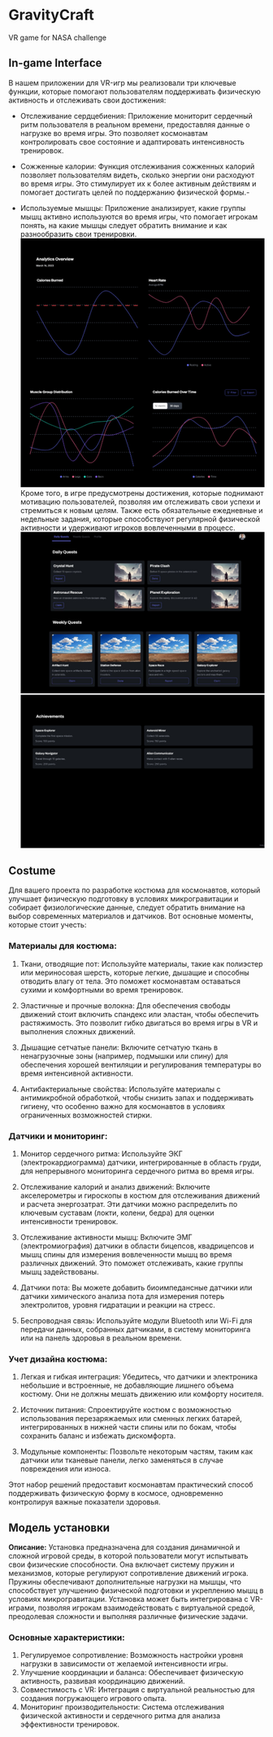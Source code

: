 # GravityCraft
VR game for NASA challenge

## In-game Interface
В нашем приложении для VR-игр мы реализовали три ключевые функции, которые помогают пользователям поддерживать физическую активность и отслеживать свои достижения:

- Отслеживание сердцебиения: Приложение мониторит сердечный ритм пользователя в реальном времени, предоставляя данные о нагрузке во время игры. Это позволяет космонавтам контролировать свое состояние и адаптировать интенсивность тренировок.

- Сожженные калории: Функция отслеживания сожженных калорий позволяет пользователям видеть, сколько энергии они расходуют во время игры. Это стимулирует их к более активным действиям и помогает достигать целей по поддержанию физической формы.- 

- Используемые мышцы: Приложение анализирует, какие группы мышц активно используются во время игры, что помогает игрокам понять, на какие мышцы следует обратить внимание и как разнообразить свои тренировки.
![alt text](https://github.com/chillit/GravityCraft/blob/main/61b486c4-ed1f-4eb2-b87b-8e30b151455f.png)
Кроме того, в игре предусмотрены достижения, которые поднимают мотивацию пользователей, позволяя им отслеживать свои успехи и стремиться к новым целям. Также есть обязательные ежедневные и недельные задания, которые способствуют регулярной физической активности и удерживают игроков вовлеченными в процесс.
![alt text](https://github.com/chillit/GravityCraft/blob/main/8cb00986-1354-4379-9a68-9c9d6d53bcdc.jpg)
![alt text](https://github.com/chillit/GravityCraft/blob/main/b6b54bc3-b1c1-47dd-9122-38ac84375961.png)
## Costume
Для вашего проекта по разработке костюма для космонавтов, который улучшает физическую подготовку в условиях микрогравитации и собирает физиологические данные, следует обратить внимание на выбор современных материалов и датчиков. Вот основные моменты, которые стоит учесть:

### Материалы для костюма:
1. Ткани, отводящие пот: Используйте материалы, такие как полиэстер или мериносовая шерсть, которые легкие, дышащие и способны отводить влагу от тела. Это поможет космонавтам оставаться сухими и комфортными во время тренировок.

2. Эластичные и прочные волокна: Для обеспечения свободы движений стоит включить спандекс или эластан, чтобы обеспечить растяжимость. Это позволит гибко двигаться во время игры в VR и выполнения сложных движений.

3. Дышащие сетчатые панели: Включите сетчатую ткань в ненагрузочные зоны (например, подмышки или спину) для обеспечения хорошей вентиляции и регулирования температуры во время интенсивной активности.

4. Антибактериальные свойства: Используйте материалы с антимикробной обработкой, чтобы снизить запах и поддерживать гигиену, что особенно важно для космонавтов в условиях ограниченных возможностей стирки.

### Датчики и мониторинг:
1. Монитор сердечного ритма: Используйте ЭКГ (электрокардиограмма) датчики, интегрированные в область груди, для непрерывного мониторинга сердечного ритма во время игры.

2. Отслеживание калорий и анализ движений: Включите акселерометры и гироскопы в костюм для отслеживания движений и расчета энергозатрат. Эти датчики можно распределить по ключевым суставам (локти, колени, бедра) для оценки интенсивности тренировок.

3. Отслеживание активности мышц: Включите ЭМГ (электромиография) датчики в области бицепсов, квадрицепсов и мышц спины для измерения вовлеченности мышц во время различных движений. Это поможет отслеживать, какие группы мышц задействованы.

4. Датчики пота: Вы можете добавить биоимпедансные датчики или датчики химического анализа пота для измерения потерь электролитов, уровня гидратации и реакции на стресс.

5. Беспроводная связь: Используйте модули Bluetooth или Wi-Fi для передачи данных, собранных датчиками, в систему мониторинга или на панель здоровья в реальном времени.

### Учет дизайна костюма:
1. Легкая и гибкая интеграция: Убедитесь, что датчики и электроника небольшие и встроенные, не добавляющие лишнего объема костюму. Они не должны мешать движению или комфорту носителя.

2. Источник питания: Спроектируйте костюм с возможностью использования перезаряжаемых или сменных легких батарей, интегрированных в нижней части спины или по бокам, чтобы сохранить баланс и избежать дискомфорта.

3. Модульные компоненты: Позвольте некоторым частям, таким как датчики или тканевые панели, легко заменяться в случае повреждения или износа.

Этот набор решений предоставит космонавтам практический способ поддерживать физическую форму в космосе, одновременно контролируя важные показатели здоровья.

## Модель установки
**Описание:**
Установка предназначена для создания динамичной и сложной игровой среды, в которой пользователи могут испытывать свои физические способности. Она включает систему пружин и механизмов, которые регулируют сопротивление движений игрока. Пружины обеспечивают дополнительные нагрузки на мышцы, что способствует улучшению физической подготовки и укреплению мышц в условиях микрогравитации. Установка может быть интегрирована с VR-играми, позволяя игрокам взаимодействовать с виртуальной средой, преодолевая сложности и выполняя различные физические задачи.

### Основные характеристики:

1. Регулируемое сопротивление: Возможность настройки уровня нагрузки в зависимости от желаемой интенсивности игры.
2. Улучшение координации и баланса: Обеспечивает физическую активность, развивая координацию движений.
3. Совместимость с VR: Интеграция с виртуальной реальностью для создания погружающего игрового опыта.
4. Мониторинг производительности: Система отслеживания физической активности и сердечного ритма для анализа эффективности тренировок.
